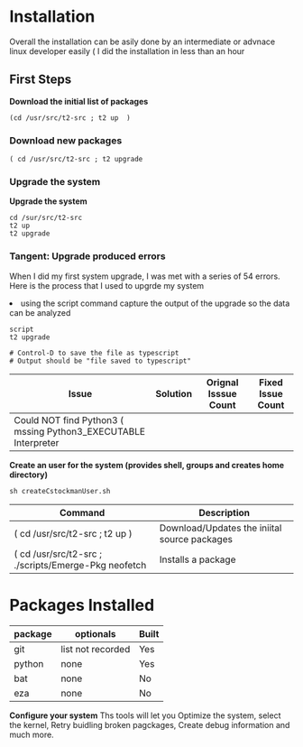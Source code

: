 # Installation

Overall the installation can be asily done by an intermediate or advnace linux developer easily ( I did the installation in 
less than an hour

## First Steps 
<b>Download the initial list of packages</b>

```
(cd /usr/src/t2-src ; t2 up  )
```

### Download new packages

```
( cd /usr/src/t2-src ; t2 upgrade
```

### Upgrade the system
<b>Upgrade the system</b>

```
cd /sur/src/t2-src
t2 up
t2 upgrade
```

### Tangent: Upgrade produced errors

When I did my first system upgrade, I was met with a series of 54 errors.  Here is the process that I used to upgrde my system

<li>using the script command capture the output of the upgrade so the data can be analyzed </li>

```
script
t2 upgrade

# Control-D to save the file as typescript
# Output should be "file saved to typescript"
```

|Issue|Solution|Orignal Isssue Count|Fixed Issue Count|
|-----|--------|--------------------|-----------------|
|Could NOT find Python3 ( mssing Python3_EXECUTABLE Interpreter||


<b>Create an user for the system (provides shell, groups and creates home directory)</b>
```
sh createCstockmanUser.sh
```


|Command|Description|
|-------|-----------|
|( cd /usr/src/t2-src ; t2 up ) | Download/Updates the iniital source packages |
|( cd /usr/src/t2-src ; ./scripts/Emerge-Pkg neofetch | Installs a package     |

# Packages Installed

| package | optionals | Built |
|---------|-----------|-------|
| git     | list not recorded | Yes |
| python  | none              | Yes |
| bat     | none              | No  |
| eza     | none              | No  | 

<b>Configure your system</b>
Ths tools will let you Optimize the system, select the kernel, Retry buidling broken pagckages, Create debug information and much more.
